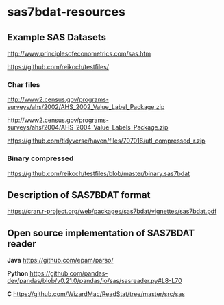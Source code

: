 # sas7bdat-resources

## Example SAS Datasets
http://www.principlesofeconometrics.com/sas.htm

https://github.com/reikoch/testfiles/

### Char files
http://www2.census.gov/programs-surveys/ahs/2002/AHS_2002_Value_Label_Package.zip

http://www2.census.gov/programs-surveys/ahs/2004/AHS_2004_Value_Labels_Package.zip

https://github.com/tidyverse/haven/files/707016/utl_compressed_r.zip

### Binary compressed
https://github.com/reikoch/testfiles/blob/master/binary.sas7bdat

## Description of SAS7BDAT format
https://cran.r-project.org/web/packages/sas7bdat/vignettes/sas7bdat.pdf

## Open source implementation of SAS7BDAT reader
**Java** https://github.com/epam/parso/

**Python** https://github.com/pandas-dev/pandas/blob/v0.21.0/pandas/io/sas/sasreader.py#L8-L70

**C** https://github.com/WizardMac/ReadStat/tree/master/src/sas
